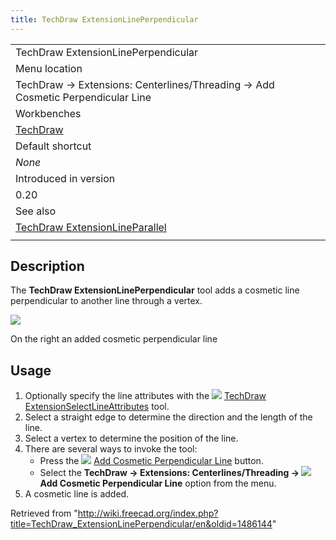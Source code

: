 ```yaml
---
title: TechDraw ExtensionLinePerpendicular
---
```


|                                                                                                    |
| -------------------------------------------------------------------------------------------------- |
| TechDraw ExtensionLinePerpendicular                                                                |
| Menu location                                                                                      |
| TechDraw → Extensions: Centerlines/Threading → Add Cosmetic Perpendicular Line                     |
| Workbenches                                                                                        |
| [TechDraw](/TechDraw_Workbench "TechDraw Workbench")                                               |
| Default shortcut                                                                                   |
| _None_                                                                                             |
| Introduced in version                                                                              |
| 0.20                                                                                               |
| See also                                                                                           |
| [TechDraw ExtensionLineParallel](/TechDraw_ExtensionLineParallel "TechDraw ExtensionLineParallel") |
|                                                                                                    |

## Description

The **TechDraw ExtensionLinePerpendicular** tool adds a cosmetic line perpendicular to another line through a vertex.

![](/images/TechDraw_ExtensionLinePerpendicularExample.png)

On the right an added cosmetic perpendicular line

## Usage

1. Optionally specify the line attributes with the ![](/images/TechDraw_ExtensionSelectLineAttributes.svg) [TechDraw ExtensionSelectLineAttributes](/TechDraw_ExtensionSelectLineAttributes "TechDraw ExtensionSelectLineAttributes") tool.
2. Select a straight edge to determine the direction and the length of the line.
3. Select a vertex to determine the position of the line.
4. There are several ways to invoke the tool:
   - Press the ![](/images/TechDraw_ExtensionLinePerpendicular.svg) [Add Cosmetic Perpendicular Line](/TechDraw_ExtensionLinePerpendicular "TechDraw ExtensionLinePerpendicular") button.
   - Select the **TechDraw → Extensions: Centerlines/Threading → ![](/images/TechDraw_ExtensionLinePerpendicular.svg) Add Cosmetic Perpendicular Line** option from the menu.
5. A cosmetic line is added.

Retrieved from "<http://wiki.freecad.org/index.php?title=TechDraw_ExtensionLinePerpendicular/en&oldid=1486144>"
